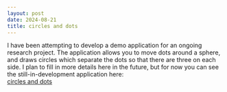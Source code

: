 ```yaml
---
layout: post
date: 2024-08-21
title: circles and dots
---
```

I have been attempting to develop a demo application for an ongoing research project. 
The application allows you to move dots around a sphere, and draws circles which separate the dots so that there are three on each side. 
I plan to fill in more details here in the future, but for now you can see the still-in-development application here:</br> [circles and dots](https://jebeyer.github.io/circles-and-dots/index.html)

